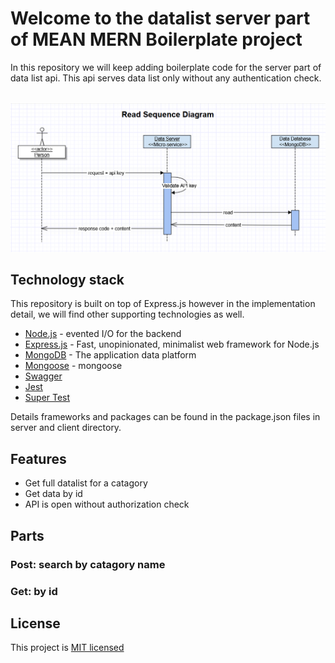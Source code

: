 # Welcome to the datalist server part of MEAN MERN Boilerplate project


In this repository we will keep adding boilerplate code for the server part of data list api.
This api serves data list only without any authentication check.<br/><br/>

![](readSequenceData.png)

## Technology stack

This repository is built on top of Express.js however in the implementation detail, we will find other supporting technologies as well.

- [Node.js] - evented I/O for the backend
- [Express.js] - Fast, unopinionated, minimalist web framework for Node.js
- [MongoDB] - The application data platform
- [Mongoose] - mongoose
- [Swagger]
- [Jest]
- [Super Test]

Details frameworks and packages can be found in the package.json files in server and client directory.

## Features

- Get full datalist for a catagory
- Get data by id
- API is open without authorization check

## Parts

### Post: search by catagory name
### Get: by id

## License

This project is [MIT licensed](https://github.com/Saeed1989/mern-mean-web-mobile-boilerplate/blob/main/server_datalist/LICENSE)

[node.js]: http://nodejs.org
[express.js]: http://expressjs.com
[docker]: https://www.docker.com
[react]: https://reactjs.org/
[mongodb]: https://www.mongodb.com/
[testing library]: https://testing-library.com/
[axios]: https://github.com/axios/axios
[mongoose]: https://mongoosejs.com/
[swagger]: https://swagger.io/
[jest]: https://jestjs.io/
[super test]: https://github.com/visionmedia/supertest
